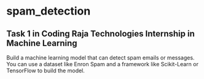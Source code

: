 # spam_detection

## Task 1 in Coding Raja Technologies Internship in Machine Learning

Build a machine learning model that can detect spam emails or messages. You can use a dataset like Enron Spam and a framework like Scikit-Learn or TensorFlow to build the model.
